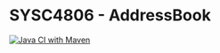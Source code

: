 # SYSC4806 - AddressBook
[![Java CI with Maven](https://github.com/kevinhquach/SYSC4806_AddressBook/actions/workflows/maven.yml/badge.svg?event=push)](https://github.com/kevinhquach/SYSC4806_AddressBook/actions/workflows/maven.yml)
